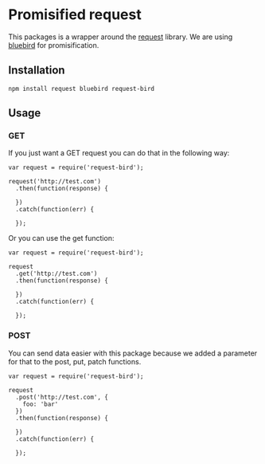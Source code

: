 # Promisified request

This packages is a wrapper around the [request](https://github.com/request/request) library.
We are using [bluebird](http://bluebirdjs.com/docs/getting-started.html) for promisification.

## Installation

```
npm install request bluebird request-bird
```

## Usage

### GET

If you just want a GET request you can do that in the following way:

```
var request = require('request-bird');

request('http://test.com')
  .then(function(response) {
    
  })
  .catch(function(err) {

  });

```

Or you can use the get function:

```
var request = require('request-bird');

request
  .get('http://test.com')
  .then(function(response) {
    
  })
  .catch(function(err) {

  });

```

### POST

You can send data easier with this package because we added a parameter for that to the post, put, patch functions.

```
var request = require('request-bird');

request
  .post('http://test.com', {
    foo: 'bar'
  })
  .then(function(response) {
    
  })
  .catch(function(err) {

  });

```
